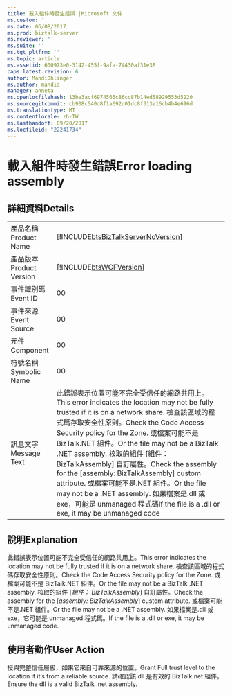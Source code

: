 ```yaml
---
title: 載入組件時發生錯誤 |Microsoft 文件
ms.custom: ''
ms.date: 06/08/2017
ms.prod: biztalk-server
ms.reviewer: ''
ms.suite: ''
ms.tgt_pltfrm: ''
ms.topic: article
ms.assetid: 600973e0-3142-455f-9afa-74430af31e38
caps.latest.revision: 6
author: MandiOhlinger
ms.author: mandia
manager: anneta
ms.openlocfilehash: 13be3acf6974565c86cc87b14ed58929553d5220
ms.sourcegitcommit: cb908c540d8f1a692d01dc8f313e16cb4b4e696d
ms.translationtype: MT
ms.contentlocale: zh-TW
ms.lasthandoff: 09/20/2017
ms.locfileid: "22241734"
---
```

# <a name="error-loading-assembly"></a><span data-ttu-id="607d6-102">載入組件時發生錯誤</span><span class="sxs-lookup"><span data-stu-id="607d6-102">Error loading assembly</span></span>
## <a name="details"></a><span data-ttu-id="607d6-103">詳細資料</span><span class="sxs-lookup"><span data-stu-id="607d6-103">Details</span></span>  
  
|||  
|-|-|  
|<span data-ttu-id="607d6-104">產品名稱</span><span class="sxs-lookup"><span data-stu-id="607d6-104">Product Name</span></span>|[!INCLUDE[btsBizTalkServerNoVersion](../includes/btsbiztalkservernoversion-md.md)]|  
|<span data-ttu-id="607d6-105">產品版本</span><span class="sxs-lookup"><span data-stu-id="607d6-105">Product Version</span></span>|[!INCLUDE[btsWCFVersion](../includes/btswcfversion-md.md)]|  
|<span data-ttu-id="607d6-106">事件識別碼</span><span class="sxs-lookup"><span data-stu-id="607d6-106">Event ID</span></span>|<span data-ttu-id="607d6-107">0</span><span class="sxs-lookup"><span data-stu-id="607d6-107">0</span></span>|  
|<span data-ttu-id="607d6-108">事件來源</span><span class="sxs-lookup"><span data-stu-id="607d6-108">Event Source</span></span>|<span data-ttu-id="607d6-109">0</span><span class="sxs-lookup"><span data-stu-id="607d6-109">0</span></span>|  
|<span data-ttu-id="607d6-110">元件</span><span class="sxs-lookup"><span data-stu-id="607d6-110">Component</span></span>|<span data-ttu-id="607d6-111">0</span><span class="sxs-lookup"><span data-stu-id="607d6-111">0</span></span>|  
|<span data-ttu-id="607d6-112">符號名稱</span><span class="sxs-lookup"><span data-stu-id="607d6-112">Symbolic Name</span></span>|<span data-ttu-id="607d6-113">0</span><span class="sxs-lookup"><span data-stu-id="607d6-113">0</span></span>|  
|<span data-ttu-id="607d6-114">訊息文字</span><span class="sxs-lookup"><span data-stu-id="607d6-114">Message Text</span></span>|<span data-ttu-id="607d6-115">此錯誤表示位置可能不完全受信任的網路共用上。</span><span class="sxs-lookup"><span data-stu-id="607d6-115">This error indicates the location may not be fully trusted if it is on a network share.</span></span> <span data-ttu-id="607d6-116">檢查該區域的程式碼存取安全性原則。</span><span class="sxs-lookup"><span data-stu-id="607d6-116">Check the Code Access Security policy for the Zone.</span></span> <span data-ttu-id="607d6-117">或檔案可能不是 BizTalk.NET 組件。</span><span class="sxs-lookup"><span data-stu-id="607d6-117">Or the file may not be a BizTalk .NET assembly.</span></span> <span data-ttu-id="607d6-118">核取的組件 [組件： BizTalkAssembly] 自訂屬性。</span><span class="sxs-lookup"><span data-stu-id="607d6-118">Check the assembly for the [assembly: BizTalkAssembly] custom attribute.</span></span> <span data-ttu-id="607d6-119">或檔案可能不是.NET 組件。</span><span class="sxs-lookup"><span data-stu-id="607d6-119">Or the file may not be a .NET assembly.</span></span> <span data-ttu-id="607d6-120">如果檔案是.dll 或 exe，可能是 unmanaged 程式碼</span><span class="sxs-lookup"><span data-stu-id="607d6-120">If the file is a .dll or  exe, it may be unmanaged code</span></span>|  
  
## <a name="explanation"></a><span data-ttu-id="607d6-121">說明</span><span class="sxs-lookup"><span data-stu-id="607d6-121">Explanation</span></span>  
 <span data-ttu-id="607d6-122">此錯誤表示位置可能不完全受信任的網路共用上。</span><span class="sxs-lookup"><span data-stu-id="607d6-122">This error indicates the location may not be fully trusted if it is on a network share.</span></span> <span data-ttu-id="607d6-123">檢查該區域的程式碼存取安全性原則。</span><span class="sxs-lookup"><span data-stu-id="607d6-123">Check the Code Access Security policy for the Zone.</span></span> <span data-ttu-id="607d6-124">或檔案可能不是 BizTalk.NET 組件。</span><span class="sxs-lookup"><span data-stu-id="607d6-124">Or the file may not be a BizTalk .NET assembly.</span></span> <span data-ttu-id="607d6-125">核取的組件 [*組件： BizTalkAssembly*] 自訂屬性。</span><span class="sxs-lookup"><span data-stu-id="607d6-125">Check the assembly for the [*assembly: BizTalkAssembly*] custom attribute.</span></span> <span data-ttu-id="607d6-126">或檔案可能不是.NET 組件。</span><span class="sxs-lookup"><span data-stu-id="607d6-126">Or the file may not be a .NET assembly.</span></span> <span data-ttu-id="607d6-127">如果檔案是.dll 或 exe，它可能是 unmanaged 程式碼。</span><span class="sxs-lookup"><span data-stu-id="607d6-127">If the file is a .dll or  exe, it may be unmanaged code.</span></span>  
  
## <a name="user-action"></a><span data-ttu-id="607d6-128">使用者動作</span><span class="sxs-lookup"><span data-stu-id="607d6-128">User Action</span></span>  
 <span data-ttu-id="607d6-129">授與完整信任層級，如果它來自可靠來源的位置。</span><span class="sxs-lookup"><span data-stu-id="607d6-129">Grant Full trust level to the location if it’s from a reliable source.</span></span>  <span data-ttu-id="607d6-130">請確認該 dll 是有效的 BizTalk.net 組件。</span><span class="sxs-lookup"><span data-stu-id="607d6-130">Ensure the dll is a valid BizTalk .net assembly.</span></span>